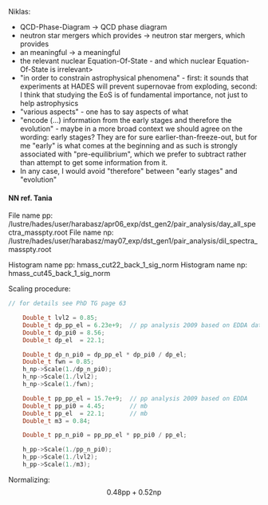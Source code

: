Niklas:
- QCD-Phase-Diagram -> QCD phase diagram
- neutron star mergers which provides -> neutron star mergers, which provides
- an meaningful -> a meaningful
- the relevant nuclear Equation-Of-State - and which nuclear Equation-Of-State is irrelevant>
- "in order to constrain astrophysical phenomena" - first: it sounds that experiments at HADES will prevent supernovae from exploding, second: I think that studying the EoS is of fundamental importance, not just to help astrophysics
- "various aspects" - one has to say aspects of what
- "encode (...) information from the early stages and therefore the evolution" - maybe in a more broad context we should agree on the wording: early stages? They are for sure earlier-than-freeze-out, but for me "early" is what comes at the beginning and as such is strongly associated with "pre-equilibrium", which we prefer to subtract rather than attempt to get some information from it. 
- In any case, I would avoid "therefore" between "early stages" and "evolution"

#### NN ref. Tania

File name pp: /lustre/hades/user/harabasz/apr06_exp/dst_gen2/pair_analysis/day_all_spectra_masspty.root
File name np:
/lustre/hades/user/harabasz/may07_exp/dst_gen1/pair_analysis/dil_spectra_masspty.root

Histogram name pp: hmass_cut22_back_1_sig_norm
Histogram name np: hmass_cut45_back_1_sig_norm

Scaling procedure:
```C++
// for details see PhD TG page 63

    Double_t lvl2 = 0.85;
    Double_t dp_pp_el = 6.23e+9;  // pp analysis 2009 based on EDDA data
    Double_t dp_pi0 = 8.56;
    Double_t dp_el  = 22.1;

    Double_t dp_n_pi0 = dp_pp_el * dp_pi0 / dp_el;
    Double_t fwn = 0.85;
    h_np->Scale(1./dp_n_pi0);
    h_np->Scale(1./lvl2);
    h_np->Scale(1./fwn);

    Double_t pp_pp_el = 15.7e+9;  // pp analysis 2009 based on EDDA
    Double_t pp_pi0 = 4.45;       // mb
    Double_t pp_el  = 22.1;       // mb
    Double_t m3 = 0.84;   

    Double_t pp_n_pi0 = pp_pp_el * pp_pi0 / pp_el;

    h_pp->Scale(1./pp_n_pi0);
    h_pp->Scale(1./lvl2);
    h_pp->Scale(1./m3);
```

Normalizing:
$$
	0.48\mathrm{pp} + 0.52\mathrm{np}
$$